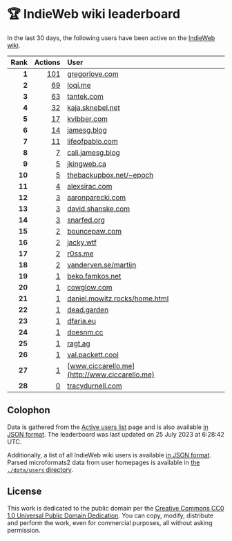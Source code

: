 # 🏆 IndieWeb wiki leaderboard

In the last 30 days, the following users have been active on the [IndieWeb wiki](https://indieweb.org).

| Rank | Actions | User |
|-----:|--------:|:-----|
| **1** | [101](https://indieweb.org/Special:Contributions/Gregorlove.com) | [gregorlove.com](http://gregorlove.com) |
| **2** | [69](https://indieweb.org/Special:Contributions/Loqi.me) | [loqi.me](http://loqi.me) |
| **3** | [63](https://indieweb.org/Special:Contributions/Tantek.com) | [tantek.com](http://tantek.com) |
| **4** | [32](https://indieweb.org/Special:Contributions/Kaja.sknebel.net) | [kaja.sknebel.net](http://kaja.sknebel.net) |
| **5** | [17](https://indieweb.org/Special:Contributions/Kvibber.com) | [kvibber.com](http://kvibber.com) |
| **6** | [14](https://indieweb.org/Special:Contributions/Jamesg.blog) | [jamesg.blog](http://jamesg.blog) |
| **7** | [11](https://indieweb.org/Special:Contributions/Lifeofpablo.com) | [lifeofpablo.com](http://lifeofpablo.com) |
| **8** | [7](https://indieweb.org/Special:Contributions/Cali.jamesg.blog) | [cali.jamesg.blog](http://cali.jamesg.blog) |
| **9** | [5](https://indieweb.org/Special:Contributions/Jkingweb.ca) | [jkingweb.ca](http://jkingweb.ca) |
| **10** | [5](https://indieweb.org/Special:Contributions/Thebackupbox.net_~epoch) | [thebackupbox.net/~epoch](http://thebackupbox.net/~epoch) |
| **11** | [4](https://indieweb.org/Special:Contributions/Alexsirac.com) | [alexsirac.com](http://alexsirac.com) |
| **12** | [3](https://indieweb.org/Special:Contributions/Aaronparecki.com) | [aaronparecki.com](http://aaronparecki.com) |
| **13** | [3](https://indieweb.org/Special:Contributions/David.shanske.com) | [david.shanske.com](http://david.shanske.com) |
| **14** | [3](https://indieweb.org/Special:Contributions/Snarfed.org) | [snarfed.org](http://snarfed.org) |
| **15** | [2](https://indieweb.org/Special:Contributions/Bouncepaw.com) | [bouncepaw.com](http://bouncepaw.com) |
| **16** | [2](https://indieweb.org/Special:Contributions/Jacky.wtf) | [jacky.wtf](http://jacky.wtf) |
| **17** | [2](https://indieweb.org/Special:Contributions/R0ss.me) | [r0ss.me](http://r0ss.me) |
| **18** | [2](https://indieweb.org/Special:Contributions/Vanderven.se_martijn) | [vanderven.se/martijn](http://vanderven.se/martijn) |
| **19** | [1](https://indieweb.org/Special:Contributions/Beko.famkos.net) | [beko.famkos.net](http://beko.famkos.net) |
| **20** | [1](https://indieweb.org/Special:Contributions/Cowglow.com) | [cowglow.com](http://cowglow.com) |
| **21** | [1](https://indieweb.org/Special:Contributions/Daniel.mowitz.rocks_home.html) | [daniel.mowitz.rocks/home.html](http://daniel.mowitz.rocks/home.html) |
| **22** | [1](https://indieweb.org/Special:Contributions/Dead.garden) | [dead.garden](http://dead.garden) |
| **23** | [1](https://indieweb.org/Special:Contributions/Dfaria.eu) | [dfaria.eu](http://dfaria.eu) |
| **24** | [1](https://indieweb.org/Special:Contributions/Doesnm.cc) | [doesnm.cc](http://doesnm.cc) |
| **25** | [1](https://indieweb.org/Special:Contributions/Ragt.ag) | [ragt.ag](http://ragt.ag) |
| **26** | [1](https://indieweb.org/Special:Contributions/Val.packett.cool) | [val.packett.cool](http://val.packett.cool) |
| **27** | [1](https://indieweb.org/Special:Contributions/Www.ciccarello.me) | [www.ciccarello.me](http://www.ciccarello.me) |
| **28** | [0](https://indieweb.org/Special:Contributions/Tracydurnell.com) | [tracydurnell.com](http://tracydurnell.com) |


## Colophon

Data is gathered from the [Active users list](https://indieweb.org/Special:ActiveUsers) page and is also available [in JSON format](https://github.com/jgarber623/indieweb-wiki-leaderboard/blob/main/data/leaderboard.json). The leaderboard was last updated on 25 July 2023 at 6:28:42 UTC.

Additionally, a list of all IndieWeb wiki users is available [in JSON format](https://github.com/jgarber623/indieweb-wiki-leaderboard/blob/main/data/users.json). Parsed microformats2 data from user homepages is available in [the `./data/users` directory](https://github.com/jgarber623/indieweb-wiki-leaderboard/blob/main/data/users).

## License

This work is dedicated to the public domain per the [Creative Commons CC0 1.0 Universal Public Domain Dedication](https://creativecommons.org/publicdomain/zero/1.0/). You can copy, modify, distribute and perform the work, even for commercial purposes, all without asking permission.
